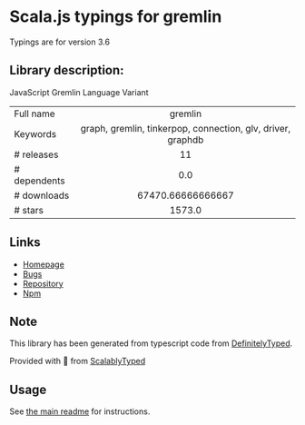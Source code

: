 
# Scala.js typings for gremlin

Typings are for version 3.6

## Library description:
JavaScript Gremlin Language Variant

|                    |                 |
| ------------------ | :-------------: |
| Full name          | gremlin |
| Keywords           | graph, gremlin, tinkerpop, connection, glv, driver, graphdb |
| # releases         | 11 |
| # dependents       | 0.0 |
| # downloads        | 67470.66666666667 |
| # stars            | 1573.0 |

## Links
- [Homepage](https://tinkerpop.apache.org/)
- [Bugs](https://issues.apache.org/jira/browse/TINKERPOP)
- [Repository](https://github.com/apache/tinkerpop)
- [Npm](https://www.npmjs.com/package/gremlin)
    


## Note
This library has been generated from typescript code from [DefinitelyTyped](https://definitelytyped.org).

Provided with :purple_heart: from [ScalablyTyped](https://github.com/oyvindberg/ScalablyTyped)

## Usage
See [the main readme](../../readme.md) for instructions.


